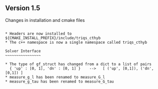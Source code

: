 Version 1.5
-----------

Changes in installation and cmake files
~~~~~~~~~~~~~~~~~~~~~~~~~~~~~~~~~~~~~~~

* Headers are now installed to ${CMAKE_INSTALL_PREFIX}/include/triqs_cthyb
* The c++ namespace is now a single namespace called triqs_cthyb

Solver Interface
~~~~~~~~~~~~~~~~

* The type of gf_struct has changed from a dict to a list of pairs
  { 'up' : [0, 1], 'dn' : [0, 1] }    -->   [ ('up', [0,1]), ('dn', [0,1]) ]
* measure_g_l has been renamed to measure_G_l
* measure_g_tau has been renamed to measure_G_tau
